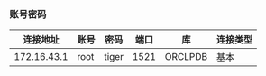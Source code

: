 ### 账号密码


| 连接地址 | 账号   | 密码           | 端口   | 库       | 连接类型 |
|------|------|--------------|------|---------|------|
|   172.16.43.1  | root | tiger | 1521 | ORCLPDB | 基本   |